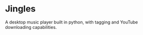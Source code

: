 # Jingles
 A desktop music player built in python, with tagging and YouTube downloading capabilities.
